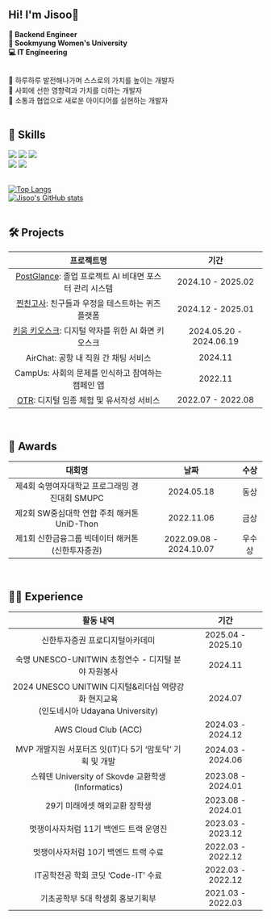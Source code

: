 Hi! I'm Jisoo🍞
----
**🚀 Backend Engineer <br>
🏫 Sookmyung Women's University <br>
💻 IT Engineering <br>**
<br>

💭 하루하루 발전해나가며 스스로의 가치를 높이는 개발자 <br>
💭 사회에 선한 영향력과 가치를 더하는 개발자 <br>
💭 소통과 협업으로 새로운 아이디어를 실현하는 개발자<br>
<br>

## 🍳 Skills
<div>
  <img src="https://img.shields.io/badge/python-3776AB?style=for-the-badge&logo=python&logoColor=white">
  <img src="https://img.shields.io/badge/java-007396?style=for-the-badge&logo=java&logoColor=white">
  <img src="https://img.shields.io/badge/c++-00599C?style=for-the-badge&logo=c%2B%2B&logoColor=white"> <br>
  <img src="https://img.shields.io/badge/django-092E20?style=for-the-badge&logo=django&logoColor=white">
  <img src="https://img.shields.io/badge/springboot-6DB33F?style=for-the-badge&logo=spring&logoColor=white">
</div>
<br>

[![Top Langs](https://github-readme-stats.vercel.app/api/top-langs/?username=Jixoo-IT&layout=compact&hide_border=true&theme=tokyonight)](https://github.com/Jixoo-IT)
<br>
[![Jisoo's GitHub stats](https://github-readme-stats.vercel.app/api?username=Jixoo-IT&count_private=true&show_icons=true&theme=vue-dark)](https://github.com/Jixoo-IT/github-readme-stats)
<br>
<br>

## 🛠️ Projects

| 프로젝트명 | 기간 |
| :---: | :---: |
| [PostGlance](https://github.com/PosterGlance): 졸업 프로젝트 AI 비대면 포스터 관리 시스템 | 2024.10 - 2025.02 |
| [찐친고사](https://github.com/nunsongCookie/Real-Friend-Challenge_Server): 친구들과 우정을 테스트하는 퀴즈 플랫폼 | 2024.12 - 2025.01 |
| [키움 키오스크](https://github.com/Kiwoom-Kiosk/Kiwoom-Kiosk): 디지털 약자를 위한 AI 화면 키오스크 | 2024.05.20 - 2024.06.19 |
| AirChat: 공항 내 직원 간 채팅 서비스 | 2024.11 |
| CampUs: 사회의 문제를 인식하고 참여하는 캠페인 앱 | 2022.11 |
| [OTR](https://github.com/Likelion-at-SMWU-10th/Otr-Server): 디지털 임종 체험 및 유서작성 서비스 | 2022.07 - 2022.08 |
<br>

## 🥇 Awards

| 대회명 | 날짜 | 수상 |
| :---: | :---: | :---: |
| 제4회 숙명여자대학교 프로그래밍 경진대회 SMUPC | 2024.05.18 | 동상 |
| 제2회 SW중심대학 연합 주최 해커톤 UniD-Thon | 2022.11.06 | 금상 |
| 제1회 신한금융그룹 빅데이터 해커톤 (신한투자증권) | 2022.09.08 - 2024.10.07 | 우수상 |
<br>

## 🧑‍💻 Experience

| 활동 내역 | 기간 |
| :---: | :---: |
| 신한투자증권 프로디지털아카데미 | 2025.04 - 2025.10 |
| 숙명 UNESCO-UNITWIN 초청연수 - 디지털 분야 자원봉사 | 2024.11 |
| 2024 UNESCO UNITWIN 디지털&리더십 역량강화 현지교육  <br>(인도네시아 Udayana University) | 2024.07 |
| AWS Cloud Club (ACC) | 2024.03 - 2024.12 |
| MVP 개발지원 서포터즈 잇(IT)다 5기 ‘맘토닥’ 기획 및 개발 | 2024.03 - 2024.06 |
| 스웨덴 University of Skovde 교환학생 (Informatics) | 2023.08 - 2024.01 |
| 29기 미래에셋 해외교환 장학생 | 2023.08 - 2024.01 |
| 멋쟁이사자처럼 11기 백엔드 트랙 운영진 | 2023.03 - 2023.12 |
| 멋쟁이사자처럼 10기 백엔드 트랙 수료 | 2022.03 - 2022.12 |
| IT공학전공 학회 코딧 ‘Code-IT’ 수료 | 2022.03 - 2022.12 |
| 기초공학부 5대 학생회 홍보기획부 | 2021.03 - 2022.03 |

